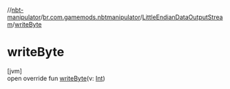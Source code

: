 //[nbt-manipulator](../../../index.md)/[br.com.gamemods.nbtmanipulator](../index.md)/[LittleEndianDataOutputStream](index.md)/[writeByte](write-byte.md)

# writeByte

[jvm]\
open override fun [writeByte](write-byte.md)(v: [Int](https://kotlinlang.org/api/latest/jvm/stdlib/kotlin/-int/index.html))
